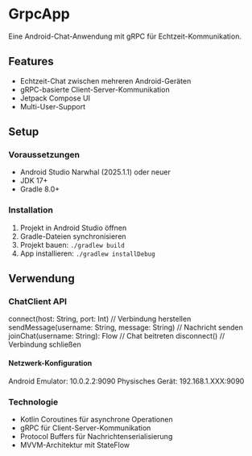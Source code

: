 # GrpcApp

Eine Android-Chat-Anwendung mit gRPC für Echtzeit-Kommunikation.

## Features

- Echtzeit-Chat zwischen mehreren Android-Geräten
- gRPC-basierte Client-Server-Kommunikation
- Jetpack Compose UI
- Multi-User-Support

## Setup

### Voraussetzungen
- Android Studio Narwhal (2025.1.1) oder neuer
- JDK 17+
- Gradle 8.0+

### Installation
1. Projekt in Android Studio öffnen
2. Gradle-Dateien synchronisieren
3. Projekt bauen: `./gradlew build`
4. App installieren: `./gradlew installDebug`

## Verwendung

### ChatClient API
connect(host: String, port: Int)              // Verbindung herstellen
sendMessage(username: String, message: String) // Nachricht senden
joinChat(username: String): Flow<ChatMessage>  // Chat beitreten
disconnect()                                   // Verbindung schließen

#### Netzwerk-Konfiguration

Android Emulator: 10.0.2.2:9090
Physisches Gerät: 192.168.1.XXX:9090

### Technologie

- Kotlin Coroutines für asynchrone Operationen
- gRPC für Client-Server-Kommunikation
- Protocol Buffers für Nachrichtenserialisierung
- MVVM-Architektur mit StateFlow